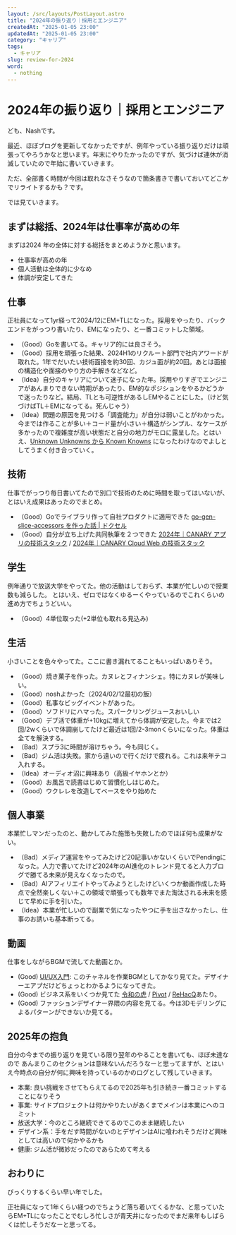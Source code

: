 ```yaml
---
layout: /src/layouts/PostLayout.astro
title: "2024年の振り返り｜採用とエンジニア"
createdAt: "2025-01-05 23:00"
updatedAt: "2025-01-05 23:00"
category: "キャリア"
tags:
  - キャリア
slug: review-for-2024
word:
  - nothing
---
```


# 2024年の振り返り｜採用とエンジニア

ども、Nashです。

最近、ほぼブログを更新してなかったですが、例年やっている振り返りだけは頑張ってやろうかなと思います。年末にやりたかったのですが、気づけば連休が消滅していたので年始に書いていきます。

ただ、全部書く時間が今回は取れなさそうなので箇条書きで書いておいてどこかでリライトするかも？です。

では見ていきます。

## まずは総括、2024年は仕事率が高めの年

まずは2024 年の全体に対する総括をまとめようかと思います。

- 仕事率が高めの年
- 個人活動は全体的に少なめ
- 体調が安定してきた

## 仕事

正社員になって1yr経って2024/12にEM+TLになった。採用をやったり、バックエンドをがっつり書いたり、EMになったり、と一番コミットした領域。

- （Good）Goを書いてる。キャリア的には良さそう。
- （Good）採用を頑張った結果、2024H1のリクルート部門で社内アワードが取れた。1年でだいたい技術面接を約30回、カジュ面が約20回。あとは面接の構造化や面接のやり方の手解きなどなど。
- （Idea）自分のキャリアについて迷子になった年。採用やりすぎでエンジニアがあんまりできない時期があったり、EM的なポジションをやるかどうかで迷ったりなど。結局、TLとも可逆性があるしEMやることにした。（けど気づけばTL＋EMになってる。死んじゃう）
- （Idea）問題の原因を見つける「調査能力」が自分は弱いことがわかった。今までは作ることが多い＋コード量が小さい＋構造がシンプル、なケースが多かったので複雑度が高い状態だと自分の地力がモロに露呈した。とはいえ、[Unknown Unknowns から Known Knowns](https://data.wingarc.com/unknown-unknown-23097) になったわけなのでよしとしてうまく付き合っていく。

## 技術

仕事でがっつり毎日書いてたので別口で技術のために時間を取ってはいないが、とはいえ成果はあったのでまとめ。

- （Good）Goでライブラリ作って自社プロダクトに適用できた [go-gen-slice-accessors を作った話 | ドクセル](https://www.docswell.com/s/snamiki1212/K22NMR-go-gen-slice-accessors-create/1)
- （Good）自分が立ち上げた共同執筆を２つできた [2024年｜CANARY アプリの技術スタック](https://zenn.dev/canary_techblog/articles/0cd332e5ae0112) / [2024年｜CANARY Cloud Web の技術スタック](https://zenn.dev/canary_techblog/articles/a87e3053949d10)

## 学生

例年通りで放送大学をやってた。他の活動はしておらず、本業が忙しいので授業数も減らした。
とはいえ、ゼロではなくゆるーくやっているのでこれくらいの進め方でちょうどいい。

- （Good）4単位取った(+2単位も取れる見込み)

## 生活

小さいことを色々やってた。ここに書き漏れてることもいっぱいありそう。

- （Good）焼き菓子を作った。カヌレとフィナンシェ。特にカヌレが美味しい。
- （Good）noshよかった（2024/02/12最初の飯）
- （Good）私事なビッグイベントがあった。
- （Good）ソフドリにハマった。スパークリングジュースおいしい
- （Good）デブ活で体重が+10kgに増えてから体調が安定した。今までは2回/2wくらいで体調崩してたけど最近は1回/2-3monくらいになった。体重は全てを解決する。
- （Bad）スプラ3に時間が溶けちゃう。今も同じく。
- （Bad）ジム活は失敗。家から遠いので行くだけで疲れる。これは来年テコ入れする。
- （Idea）オーディオ沼に興味あり（高級イヤホンとか）
- （Good）お風呂で読書はじめて習慣化しはじめた。
- （Good）ウクレレを改造してベースをやり始めた

## 個人事業

本業忙しマンだったのと、動かしてみた施策も失敗したのでほぼ何も成果がない。

- （Bad）メディア運営をやってみたけど20記事いかないくらいでPendingになった。人力で書いてたけど2024年のAI進化のトレンド見てると人力ブログで勝てる未来が見えなくなったので。
- （Bad）AIアフィリエイトやってみようとしたけどいくつか動画作成した時点で全然楽しくない＋この領域で頑張っても数年でまた淘汰される未来を感じて早めに手を引いた。
- （Idea）本業が忙しいので副業で気になったやつに手を出さなかったし、仕事のお誘いも基本断ってる。

## 動画

仕事をしながらBGMで流してた動画とか。

- (Good) [UI/UX入門](https://www.youtube.com/@bono-oo): このチャネルを作業BGMとしてかなり見てた。デザイナーエアプだけどちょっとわかるようになってきた。
- (Good) ビジネス系をいくつか見てた [令和の虎](https://www.youtube.com/@reiwanotora) / [Pivot](https://www.youtube.com/@pivot00) / [ReHacQ](https://www.youtube.com/@rehacq)あたり。
- (Good) ファッションデザイナー界隈の内容を見てる。今は3Dモデリングによるパターンができないか見てる。

## 2025年の抱負

自分の今までの振り返りを見ている限り翌年のやることを書いても、ほぼ未達なので
あんまりこのセクションは意味ないんだろうなーと思ってますが、とはいえ今時点の自分が何に興味を持っているのかのログとして残していきます。

- 本業: 良い挑戦をさせてもらえてるので2025年も引き続き一番コミットすることになりそう
- 事業: サイドプロジェクトは何かやりたいがあくまでメインは本業にへのコミット
- 放送大学：今のところ継続できてるのでこのまま継続したい
- デザイン系：手をだす時間がないのとデザインはAIに喰われそうだけど興味としては高いので何かやるかも
- 健康: ジム活が微妙だったのであらためて考える

## おわりに

びっくりするくらい早い年でした。

正社員になって1年くらい経つのでちょうど落ち着いてくるかな、と思っていたらEM+TLになったことでむしろ忙しさが青天井になったのでまだ来年もしばらくは忙しそうだなーと思ってる。
